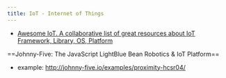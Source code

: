 ```yaml
---
title: IoT - Internet of Things
---
```


* [Awesome IoT. A collaborative list of great resources about IoT Framework, Library, OS, Platform
](https://phodal.github.io/awesome-iot/)

==Johnny-Five: The JavaScript LightBlue Bean Robotics & IoT Platform==
* example: http://johnny-five.io/examples/proximity-hcsr04/

